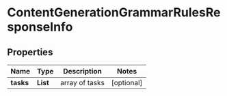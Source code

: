 # ContentGenerationGrammarRulesResponseInfo


## Properties

| Name | Type | Description | Notes |
|------------ | ------------- | ------------- | -------------|
**tasks** | **List<ContentGenerationGrammarRulesTaskInfo>** | array of tasks |[optional]|